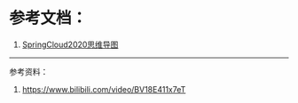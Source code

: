 <!--title: Spring Cloud
description: Spring Cloud
type: 笔记
firstPicture: http://static-blog.top234.top/image/1.png
status: 1
priority: 6
=top234=-->



# 参考文档：

1. [SpringCloud2020思维导图](/doc/SpringCloud2020.html)



---------

参考资料：

1. <https://www.bilibili.com/video/BV18E411x7eT>

